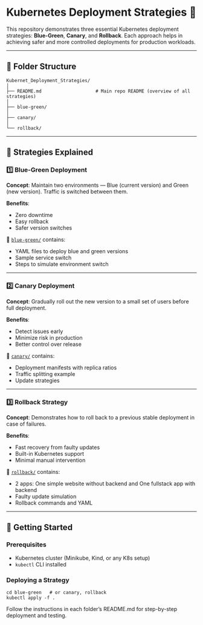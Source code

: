 # Kubernetes Deployment Strategies 🚀

This repository demonstrates three essential Kubernetes deployment strategies: **Blue-Green**, **Canary**, and **Rollback**. Each approach helps in achieving safer and more controlled deployments for production workloads.

---

## 📂 Folder Structure

```
Kubernet_Deployment_Strategies/
│
├── README.md                    # Main repo README (overview of all strategies)
│
├── blue-green/
│  
├── canary/
│
└── rollback/

```
---
## 📌 Strategies Explained

### 1️⃣ Blue-Green Deployment

**Concept**: Maintain two environments — Blue (current version) and Green (new version). Traffic is switched between them.

**Benefits**:
- Zero downtime
- Easy rollback
- Safer version switches

📁 [`blue-green/`](./blue-green/) contains:
- YAML files to deploy blue and green versions
- Sample service switch
- Steps to simulate environment switch

---

### 2️⃣ Canary Deployment

**Concept**: Gradually roll out the new version to a small set of users before full deployment.

**Benefits**:
- Detect issues early
- Minimize risk in production
- Better control over release

📁 [`canary/`](./canary/) contains:
- Deployment manifests with replica ratios
- Traffic splitting example
- Update strategies

---

### 3️⃣ Rollback Strategy

**Concept**: Demonstrates how to roll back to a previous stable deployment in case of failures.

**Benefits**:
- Fast recovery from faulty updates
- Built-in Kubernetes support
- Minimal manual intervention

📁 [`rollback/`](./rollback/) contains:
- 2 apps: One simple website without backend and One fullstack app with backend
- Faulty update simulation
- Rollback commands and YAML

---

## 🚀 Getting Started

### Prerequisites
- Kubernetes cluster (Minikube, Kind, or any K8s setup)
- `kubectl` CLI installed

### Deploying a Strategy
```
cd blue-green   # or canary, rollback
kubectl apply -f .
```
Follow the instructions in each folder’s README.md for step-by-step deployment and testing.

